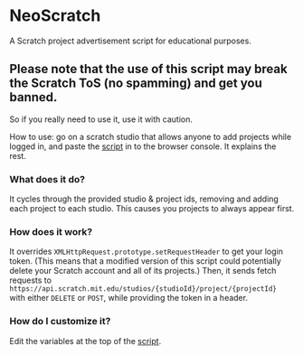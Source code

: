 # NeoScratch
A Scratch project advertisement script for educational purposes.

## Please note that the use of this script may break the Scratch ToS (no spamming) and get you banned.
So if you really need to use it, use it with caution.

How to use: go on a scratch studio that allows anyone to add projects while logged in, and paste the [script](neoscratch.js) in to the browser console. It explains the rest.

### What does it do?
It cycles through the provided studio & project ids, removing and adding each project to each studio. This causes you projects to always appear first.

### How does it work?
It overrides `XMLHttpRequest.prototype.setRequestHeader` to get your login token. (This means that a modified version of this script could potentially delete your Scratch account and all of its projects.)
Then, it sends fetch requests to `https://api.scratch.mit.edu/studios/{studioId}/project/{projectId}` with either `DELETE` or `POST`, while providing the token in a header.

### How do I customize it?
Edit the variables at the top of the [script](neoscratch.js). 

